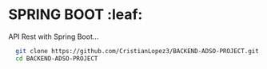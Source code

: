 # SPRING BOOT :leaf:

API Rest with Spring Boot...


```sh
  git clone https://github.com/CristianLopez3/BACKEND-ADSO-PROJECT.git
  cd BACKEND-ADSO-PROJECT 
```
